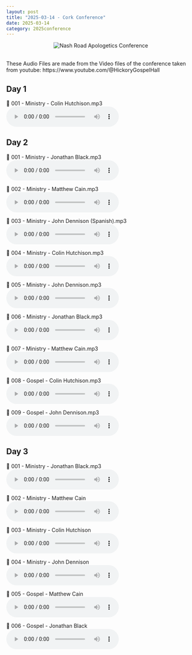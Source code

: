 ```yaml
---
layout: post
title: "2025-03-14 - Cork Conference"
date: 2025-03-14
category: 2025conference
---
```


<p style="text-align: center;">
<img src="{{ '/assets/img/2025-Hickory-Schedule.png' | relative_url }}" alt="Nash Road Apologetics Conference">
</p>
<br>
These Audio Files are made from the Video files of the conference taken from youtube: https://www.youtube.com/@HickoryGospelHall
<br>

## Day 1

<p>
🎵 001 - Ministry - Colin Hutchison.mp3 <br>
<audio controls>
  <source src="https://archive.org/download/2025-gospel-conference-audio/2025-05-23%20-%202025%20Hickory%20Conference/2025-05-23%20-%202025%20Hickory%20Conference%20-%20001%20-%20Ministry%20-%20Colin%20Hutchison.mp3" type="audio/mpeg">
  Your browser does not support the audio element.
</audio>
</p>

## Day 2

<p>
🎵 001 - Ministry - Jonathan Black.mp3 <br>
<audio controls>
  <source src="https://archive.org/download/2025-gospel-conference-audio/2025-05-23%20-%202025%20Hickory%20Conference/2025-05-24%20-%202025%20Hickory%20Conference%20-%20001%20-%20Ministry%20-%20Jonathan%20Black.mp3" type="audio/mpeg">
  Your browser does not support the audio element.
</audio>
</p>
<p>
🎵 002 - Ministry - Matthew Cain.mp3 <br>
<audio controls>
  <source src="https://archive.org/download/2025-gospel-conference-audio/2025-05-23%20-%202025%20Hickory%20Conference/2025-05-24%20-%202025%20Hickory%20Conference%20-%20002%20-%20Ministry%20-%20Matthew%20Cain.mp3" type="audio/mpeg">
  Your browser does not support the audio element.
</audio>
</p>
<p>
🎵 003 - Ministry - John Dennison (Spanish).mp3 <br>
<audio controls>
  <source src="https://archive.org/download/2025-gospel-conference-audio/2025-05-23%20-%202025%20Hickory%20Conference/2025-05-24%20-%202025%20Hickory%20Conference%20-%20003%20-%20Ministry%20-%20John%20Dennison%20%28Spanish%29.mp3" type="audio/mpeg">
  Your browser does not support the audio element.
</audio>
</p>
<p>
🎵 004 - Ministry - Colin Hutchison.mp3 <br>
<audio controls>
  <source src="https://archive.org/download/2025-gospel-conference-audio/2025-05-23%20-%202025%20Hickory%20Conference/2025-05-24%20-%202025%20Hickory%20Conference%20-%20004%20-%20Ministry%20-%20Colin%20Hutchison.mp3" type="audio/mpeg">
  Your browser does not support the audio element.
</audio>
</p>
<p>
🎵 005 - Ministry - John Dennison.mp3 <br>
<audio controls>
  <source src="https://archive.org/download/2025-gospel-conference-audio/2025-05-23%20-%202025%20Hickory%20Conference/2025-05-24%20-%202025%20Hickory%20Conference%20-%20005%20-%20Ministry%20-%20John%20Dennison.mp3" type="audio/mpeg">
  Your browser does not support the audio element.
</audio>
</p>
<p>
🎵 006 - Ministry - Jonathan Black.mp3 <br>
<audio controls>
  <source src="https://archive.org/download/2025-gospel-conference-audio/2025-05-23%20-%202025%20Hickory%20Conference/2025-05-24%20-%202025%20Hickory%20Conference%20-%20006%20-%20Ministry%20-%20Jonathan%20Black.mp3" type="audio/mpeg">
  Your browser does not support the audio element.
</audio>
</p>
<p>
🎵 007 - Ministry - Matthew Cain.mp3 <br>
<audio controls>
  <source src="https://archive.org/download/2025-gospel-conference-audio/2025-05-23%20-%202025%20Hickory%20Conference/2025-05-24%20-%202025%20Hickory%20Conference%20-%20007%20-%20Ministry%20-%20Matthew%20Cain.mp3" type="audio/mpeg">
  Your browser does not support the audio element.
</audio>
</p>
<p>
🎵 008 - Gospel - Colin Hutchison.mp3 <br>
<audio controls>
  <source src="https://archive.org/download/2025-gospel-conference-audio/2025-05-23%20-%202025%20Hickory%20Conference/2025-05-24%20-%202025%20Hickory%20Conference%20-%20008%20-%20Gospel%20-%20Colin%20Hutchison.mp3" type="audio/mpeg">
  Your browser does not support the audio element.
</audio>
</p>
<p>
🎵 009 - Gospel - John Dennison.mp3 <br>
<audio controls>
  <source src="https://archive.org/download/2025-gospel-conference-audio/2025-05-23%20-%202025%20Hickory%20Conference/2025-05-24%20-%202025%20Hickory%20Conference%20-%20009%20-%20Gospel%20-%20John%20Dennison.mp3" type="audio/mpeg">
  Your browser does not support the audio element.
</audio>
</p>

## Day 3

<p>
🎵 001 - Ministry - Jonathan Black.mp3 <br>
<audio controls>
  <source src="https://archive.org/download/2025-gospel-conference-audio/2025-05-23%20-%202025%20Hickory%20Conference/2025-05-25%20-%202025%20Hickory%20Conference%20-%20001%20-%20Ministry%20-%20Jonathan%20Black.mp3" type="audio/mpeg">
  Your browser does not support the audio element.
</audio>
</p>
<p>
🎵 002 - Ministry - Matthew Cain <br>
<audio controls>
  <source src="https://archive.org/download/2025-gospel-conference-audio/2025-05-23%20-%202025%20Hickory%20Conference/2025-05-25%20-%202025%20Hickory%20Conference%20-%20002%20-%20Ministry%20-%20Matthew%20Cain.mp3" type="audio/mpeg">
  Your browser does not support the audio element.
</audio>
</p>
<p>
🎵 003 - Ministry - Colin Hutchison <br>
<audio controls>
  <source src="https://archive.org/download/2025-gospel-conference-audio/2025-05-23%20-%202025%20Hickory%20Conference/2025-05-25%20-%202025%20Hickory%20Conference%20-%20003%20-%20Ministry%20-%20Colin%20Hutchison.mp3" type="audio/mpeg">
  Your browser does not support the audio element.
</audio>
</p>
<p>
🎵 004 - Ministry - John Dennison <br>
<audio controls>
  <source src="https://archive.org/download/2025-gospel-conference-audio/2025-05-23%20-%202025%20Hickory%20Conference/2025-05-25%20-%202025%20Hickory%20Conference%20-%20004%20-%20Ministry%20-%20John%20Dennison.mp3" type="audio/mpeg">
  Your browser does not support the audio element.
</audio>
</p>
<p>
🎵 005 - Gospel - Matthew Cain <br>
<audio controls>
  <source src="https://archive.org/download/2025-gospel-conference-audio/2025-05-23%20-%202025%20Hickory%20Conference/2025-05-25%20-%202025%20Hickory%20Conference%20-%20005%20-%20Gospel%20-%20Matthew%20Cain.mp3" type="audio/mpeg">
  Your browser does not support the audio element.
</audio>
</p>
<p>
🎵 006 - Gospel - Jonathan Black <br>
<audio controls>
  <source src="https://archive.org/download/2025-gospel-conference-audio/2025-05-23%20-%202025%20Hickory%20Conference/2025-05-25%20-%202025%20Hickory%20Conference%20-%20006%20-%20Gospel%20-%20Jonathan%20Black.mp3" type="audio/mpeg">
  Your browser does not support the audio element.
</audio>
</p>
